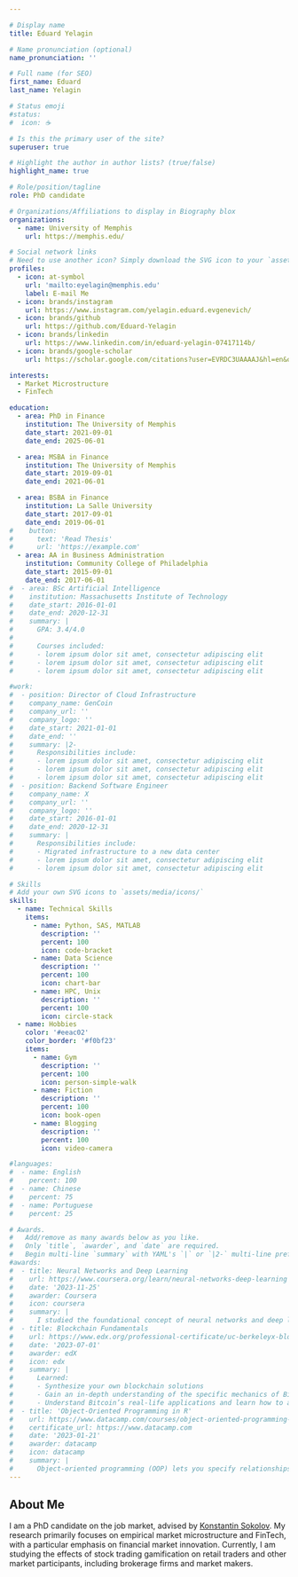 ```yaml
---

# Display name
title: Eduard Yelagin

# Name pronunciation (optional)
name_pronunciation: ''

# Full name (for SEO)
first_name: Eduard
last_name: Yelagin

# Status emoji
#status:
#  icon: ☕️

# Is this the primary user of the site?
superuser: true

# Highlight the author in author lists? (true/false)
highlight_name: true

# Role/position/tagline
role: PhD candidate

# Organizations/Affiliations to display in Biography blox
organizations:
  - name: University of Memphis
    url: https://memphis.edu/

# Social network links
# Need to use another icon? Simply download the SVG icon to your `assets/media/icons/` folder.
profiles:
  - icon: at-symbol
    url: 'mailto:eyelagin@memphis.edu'
    label: E-mail Me
  - icon: brands/instagram
    url: https://www.instagram.com/yelagin.eduard.evgenevich/
  - icon: brands/github
    url: https://github.com/Eduard-Yelagin
  - icon: brands/linkedin
    url: https://www.linkedin.com/in/eduard-yelagin-07417114b/
  - icon: brands/google-scholar
    url: https://scholar.google.com/citations?user=EVRDC3UAAAAJ&hl=en&oi=ao

interests:
  - Market Microstructure
  - FinTech

education:
  - area: PhD in Finance
    institution: The University of Memphis
    date_start: 2021-09-01
    date_end: 2025-06-01

  - area: MSBA in Finance
    institution: The University of Memphis
    date_start: 2019-09-01
    date_end: 2021-06-01

  - area: BSBA in Finance
    institution: La Salle University
    date_start: 2017-09-01
    date_end: 2019-06-01
#    button:
#      text: 'Read Thesis'
#      url: 'https://example.com'
  - area: AA in Business Administration
    institution: Community College of Philadelphia
    date_start: 2015-09-01
    date_end: 2017-06-01
#  - area: BSc Artificial Intelligence
#    institution: Massachusetts Institute of Technology
#    date_start: 2016-01-01
#    date_end: 2020-12-31
#    summary: |
#      GPA: 3.4/4.0
#      
#      Courses included:
#      - lorem ipsum dolor sit amet, consectetur adipiscing elit
#      - lorem ipsum dolor sit amet, consectetur adipiscing elit
#      - lorem ipsum dolor sit amet, consectetur adipiscing elit

#work:
#  - position: Director of Cloud Infrastructure
#    company_name: GenCoin
#    company_url: ''
#    company_logo: ''
#    date_start: 2021-01-01
#    date_end: ''
#    summary: |2-
#      Responsibilities include:
#      - lorem ipsum dolor sit amet, consectetur adipiscing elit
#      - lorem ipsum dolor sit amet, consectetur adipiscing elit
#      - lorem ipsum dolor sit amet, consectetur adipiscing elit
#  - position: Backend Software Engineer
#    company_name: X
#    company_url: ''
#    company_logo: ''
#    date_start: 2016-01-01
#    date_end: 2020-12-31
#    summary: |
#      Responsibilities include:
#      - Migrated infrastructure to a new data center
#      - lorem ipsum dolor sit amet, consectetur adipiscing elit
#      - lorem ipsum dolor sit amet, consectetur adipiscing elit

# Skills
# Add your own SVG icons to `assets/media/icons/`
skills:
  - name: Technical Skills
    items:
      - name: Python, SAS, MATLAB
        description: ''
        percent: 100
        icon: code-bracket
      - name: Data Science
        description: ''
        percent: 100
        icon: chart-bar
      - name: HPC, Unix
        description: ''
        percent: 100
        icon: circle-stack
  - name: Hobbies
    color: '#eeac02'
    color_border: '#f0bf23'
    items:
      - name: Gym
        description: ''
        percent: 100
        icon: person-simple-walk
      - name: Fiction
        description: ''
        percent: 100
        icon: book-open
      - name: Blogging
        description: ''
        percent: 100
        icon: video-camera

#languages:
#  - name: English
#    percent: 100
#  - name: Chinese
#    percent: 75
#  - name: Portuguese
#    percent: 25

# Awards.
#   Add/remove as many awards below as you like.
#   Only `title`, `awarder`, and `date` are required.
#   Begin multi-line `summary` with YAML's `|` or `|2-` multi-line prefix and indent 2 spaces below.
#awards:
#  - title: Neural Networks and Deep Learning
#    url: https://www.coursera.org/learn/neural-networks-deep-learning
#    date: '2023-11-25'
#    awarder: Coursera
#    icon: coursera
#    summary: |
#      I studied the foundational concept of neural networks and deep learning. By the end, I was familiar with the significant technological trends driving the rise of deep learning; build, train, and apply fully connected deep neural networks; implement efficient (vectorized) neural networks; identify key parameters in a neural network’s architecture; and apply deep learning to your own applications.
#  - title: Blockchain Fundamentals
#    url: https://www.edx.org/professional-certificate/uc-berkeleyx-blockchain-fundamentals
#    date: '2023-07-01'
#    awarder: edX
#    icon: edx
#    summary: |
#      Learned:
#      - Synthesize your own blockchain solutions
#      - Gain an in-depth understanding of the specific mechanics of Bitcoin
#      - Understand Bitcoin’s real-life applications and learn how to attack and destroy Bitcoin, Ethereum, smart contracts and Dapps, and alternatives to Bitcoin’s Proof-of-Work consensus algorithm
#  - title: 'Object-Oriented Programming in R'
#    url: https://www.datacamp.com/courses/object-oriented-programming-with-s3-and-r6-in-r
#    certificate_url: https://www.datacamp.com
#    date: '2023-01-21'
#    awarder: datacamp
#    icon: datacamp
#    summary: |
#      Object-oriented programming (OOP) lets you specify relationships between functions and the objects that they can act on, helping you manage complexity in your code. This is an intermediate level course, providing an introduction to OOP, using the S3 and R6 systems. S3 is a great day-to-day R programming tool that simplifies some of the functions that you write. R6 is especially useful for industry-specific analyses, working with web APIs, and building GUIs.
---
```


## About Me

I am a PhD candidate on the job market, advised by <a href="https://scholar.google.com/citations?hl=en&user=fIiDOWkAAAAJ&view_op=list_works&sortby=pubdate" target="_blank">Konstantin Sokolov</a>. My research primarily focuses on empirical market microstructure and FinTech, with a particular emphasis on financial market innovation. Currently, I am studying the effects of stock trading gamification on retail traders and other market participants, including brokerage firms and market makers.
